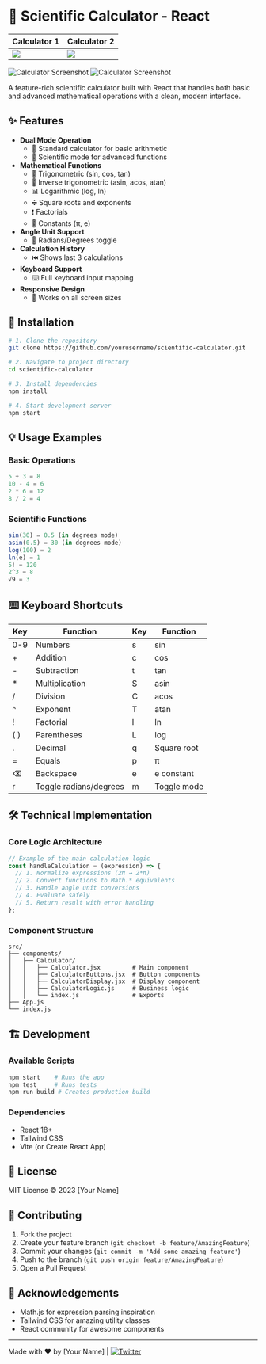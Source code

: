 # 🔢 Scientific Calculator - React

| Calculator 1 | Calculator 2 |
|--------------|--------------|
| ![](./calculator1.png) | ![](./calculator2.png) |


![Calculator Screenshot](./calculator1.png)
![Calculator Screenshot](./calculator2.png)

A feature-rich scientific calculator built with React that handles both basic and advanced mathematical operations with a clean, modern interface.

## ✨ Features

- **Dual Mode Operation**
  - 🧮 Standard calculator for basic arithmetic
  - 🔬 Scientific mode for advanced functions
- **Mathematical Functions**
  - 📐 Trigonometric (sin, cos, tan)
  - 🔄 Inverse trigonometric (asin, acos, atan)
  - 📊 Logarithmic (log, ln)
  - ➗ Square roots and exponents
  - ❗ Factorials
  - 🔵 Constants (π, e)
- **Angle Unit Support**
  - 🔄 Radians/Degrees toggle
- **Calculation History**
  - ⏮️ Shows last 3 calculations
- **Keyboard Support**
  - ⌨️ Full keyboard input mapping
- **Responsive Design**
  - 📱 Works on all screen sizes

## 🚀 Installation

```bash
# 1. Clone the repository
git clone https://github.com/yourusername/scientific-calculator.git

# 2. Navigate to project directory
cd scientific-calculator

# 3. Install dependencies
npm install

# 4. Start development server
npm start
```

## 💡 Usage Examples

### Basic Operations
```js
5 + 3 = 8
10 - 4 = 6
2 * 6 = 12
8 / 2 = 4
```

### Scientific Functions
```js
sin(30) = 0.5 (in degrees mode)
asin(0.5) = 30 (in degrees mode)
log(100) = 2
ln(e) = 1
5! = 120
2^3 = 8
√9 = 3
```

## ⌨️ Keyboard Shortcuts

| Key | Function       | Key | Function       |
|-----|----------------|-----|----------------|
| 0-9 | Numbers        | s   | sin            |
| +   | Addition       | c   | cos            |
| -   | Subtraction    | t   | tan            |
| *   | Multiplication | S   | asin           |
| /   | Division       | C   | acos           |
| ^   | Exponent       | T   | atan           |
| !   | Factorial      | l   | ln             |
| ( ) | Parentheses    | L   | log            |
| .   | Decimal        | q   | Square root    |
| =   | Equals         | p   | π              |
| ⌫   | Backspace      | e   | e constant     |
| r   | Toggle radians/degrees | m | Toggle mode |

## 🛠️ Technical Implementation

### Core Logic Architecture
```javascript
// Example of the main calculation logic
const handleCalculation = (expression) => {
  // 1. Normalize expressions (2π → 2*π)
  // 2. Convert functions to Math.* equivalents
  // 3. Handle angle unit conversions
  // 4. Evaluate safely
  // 5. Return result with error handling
};
```

### Component Structure
```
src/
├── components/
│   ├── Calculator/
│   │   ├── Calculator.jsx         # Main component
│   │   ├── CalculatorButtons.jsx  # Button components
│   │   ├── CalculatorDisplay.jsx  # Display component
│   │   ├── CalculatorLogic.js     # Business logic
│   │   └── index.js               # Exports
├── App.js
└── index.js
```

## 🏗️ Development

### Available Scripts
```bash
npm start    # Runs the app
npm test     # Runs tests
npm run build # Creates production build
```

### Dependencies
- React 18+
- Tailwind CSS
- Vite (or Create React App)

## 📜 License
MIT License © 2023 [Your Name]

## 🤝 Contributing
1. Fork the project
2. Create your feature branch (`git checkout -b feature/AmazingFeature`)
3. Commit your changes (`git commit -m 'Add some amazing feature'`)
4. Push to the branch (`git push origin feature/AmazingFeature`)
5. Open a Pull Request

## 🙏 Acknowledgements
- Math.js for expression parsing inspiration
- Tailwind CSS for amazing utility classes
- React community for awesome components

---

Made with ❤️ by [Your Name] | [![Twitter](https://img.shields.io/twitter/url?style=social&url=https%3A%2F%2Fgithub.com%2Fyourusername%2Fscientific-calculator)](https://twitter.com/intent/tweet?text=Check%20out%20this%20awesome%20React%20calculator%21&url=https%3A%2F%2Fgithub.com%2Fyourusername%2Fscientific-calculator)
